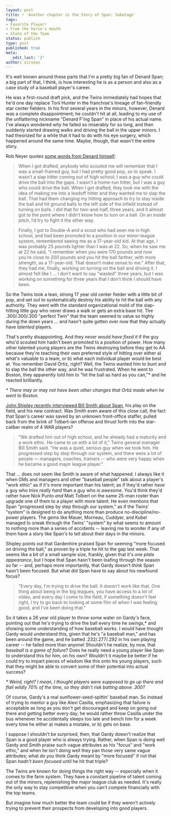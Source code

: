 ```yaml
---
layout: post
title: ! 'Another chapter in the Story of Span: Sabotage'
tags:
- Favorite Player!
- From the horse's mouth
- State of the Team
status: publish
type: post
published: true
meta:
  _edit_last: '2'
author: sirsean
---
```

It's well known around these parts that I'm a pretty big fan of Denard Span; a big part of that, I think, is how interesting he is as a person and also as a case study of a baseball player's career.

He was a first-round draft pick, and the Twins immediately had hopes that he'd one day replace Torii Hunter in the franchise's lineage of fan-friendly star center fielders. In his first several years in the minors, however, Denard was a complete disappointment; he couldn't hit at all, leading to my use of the unflattering nickname "Denard F'ing Span" in place of his actual name. I've always wondered _why_ he failed so miserably for so long, and then suddenly started drawing walks and driving the ball in the upper minors. I had theorized for a while that it had to do with his eye surgery, which happened around the same time. Maybe, though, that wasn't the entire story.

Rob Neyer quotes [some words from Denard himself](http://espn.go.com/blog/sweetspot/post/_/id/3555/twins-span-recalls-class-a-days):

> When I got drafted, anybody who scouted me will remember that I was a small-framed guy, but I had pretty good pop, so to speak. I wasn’t a slap hitter coming out of high school; I was a guy who could drive the ball into the gaps. I wasn’t a home-run hitter, but I was a guy who could drive the ball. When I got drafted, they took me with the idea of making me into a leadoff hitter and they wanted me to slap the ball. That had them changing my hitting approach to try to stay inside the ball and hit ground balls to the left side of the infield instead of turning on balls. I did that for two-and-half, three years, and it almost got to the point where I didn’t know how to turn on a ball. On an inside pitch, I’d try to fight it the other way. 

> Finally, I got to Double-A and a scout who had seen me in high school, and had been promoted to a position in our minor-league system, remembered seeing me as a 17-year-old kid. At that age, I was probably 25 pounds lighter than I was at 22. So, when he saw me at 22 he said, "I remember when you were 170 pounds and now you’re close to 200 pounds and you hit the ball farther, with more strength, as a 17-year-old. That doesn‘t make sense to me." After that, they had me, finally, working on turning on the ball and driving it. I almost felt like I ... I don’t want to say "wasted" three years, but I was working on something for three years that I don’t think I should have been. 

So the Twins took a lean, strong 17 year old center fielder with a little bit of pop, and set out to systematically destroy his ability to hit the ball with any authority. They went with the standard organizational mold of the slap-hitting little guy who never draws a walk or gets an extra base hit. The .300/.300/.300 "perfect Twin" that the team seemed to value so highly during the down years ... and hasn't quite gotten over now that they actually have _talented_ players.

That's pretty disappointing. And they _never would have fixed it_ if the guy who'd scouted him hadn't been promoted to a position of power. How many other talented young players are the Twins destroying before they get to AA because they're teaching their own preferred style of hitting over either a) what's valuable to a team, or b) what each individual player would be best at. You remember David Ortiz, right? Well, the Twins wanted him to bunt and to slap the ball the other way, and he was frustrated. When he went to Boston, they apparently told him to "hit the ball as hard as you can,"* and he reacted brilliantly.

_* There may or may not have been other changes that Ortiz made when he went to Boston._

[John Shipley recently interviewed Bill Smith about Span](http://www.twincities.com/sports/ci_15059245?nclick_check=1), his play on the field, and his new contract. Was Smith even aware of this close call, the fact that Span's career was saved by an unknown front-office staffer, pulled back from the brink of Tolbert-ian offense and thrust forth into the star-caliber realm of 4 WAR players?

> "We drafted him out of high school, and he already had a maturity and a work ethic. He came to us with a lot of it," Twins general manager Bill Smith said. "He was a quiet, serious guy when we took him. He progressed step by step through our system, and there were a lot of people — managers, coaches, trainers -- who were very happy when he became a good major league player."

That ... does not seem like Smith is aware of what happened. I always like it when GMs and managers and other "baseball people" talk about a player's "work ethic" as if it's more important than his talent; as if they'd rather have a guy who _tries really hard_ than a guy who _is awesome_. You'd think they'd rather have Nick Punto _and_ Matt Tolbert on the same 25-man roster than upgrade one of them to a player with more talent. He even mentions that Span "progressed step by step through our system," as if the Twins' "system" is designed to do anything more than produce no-discipline/no-power players. The gems like Mauer, Morneau, Cuddyer, and Kubel managed to sneak through the Twins' "system" by what seems to amount to nothing more than a series of accidents -- leaving me to wonder if any of them have a story like Span's to tell about their days in the minors.

Shipley points out that Gardenhire praised Span for seeming "more focused on driving the ball," as proven by a triple he hit to the gap last week. That seems like a bit of a small sample size, frankly, given that it's _one plate appearance_, but I hope that Span hasn't been loafing through the season so far -- and, perhaps more importantly, that Gardy doesn't _think_ Span hasn't been focused. But what did Span have to say about his newfound focus?

> "Every day, I'm trying to drive the ball. It doesn't work like that. One thing about being in the big leagues, you have access to a lot of video, and every day I come to the field, if something doesn't feel right, I try to go back to looking at some film of when I was feeling good, and I've been doing that."

So it takes a 26 year old player to throw some water on Gardy's face, pointing out that he's trying to drive the ball every time he swings,* and showing some understanding of how baseball works. I would have thought Gardy would understand this, given that he's "a baseball man," and has been around the game, and he batted .232/.277/.292 in his own playing career -- he failed more than anyone! Shouldn't he realize, by now, that _baseball is a game of failure_? Does he really need a young player like Span to understand this for him, on his own? Wouldn't it maybe be better if he could try to impart pieces of wisdom like this onto his young players, such that they might be able to convert some of their potential into actual success?

_* Weird, right? I mean, I thought players were supposed to go up there and flail wildly 70% of the time, so they didn't risk batting above .300?_

Of course, Gardy's a real sunflower-seed-spittin' baseball man. So instead of trying to mentor a guy like Alexi Casilla, emphasizing that failure is acceptable as long as you don't get discouraged and keep on going out there and getting better every day, he would rather throw Casilla under the bus whenever he accidentally sleeps too late and bench him for a week every time he either a) makes a mistake, or b) gets on base.

I suppose I shouldn't be surprised, then, that Gardy doesn't realize that Span is a good player who is always trying. Rather, when Span is doing well Gardy and Smith praise such vague attributes as his "focus" and "work ethic," and when he isn't doing well they pan those very same vague attributes; what do you think Gardy meant by "more focused" if not that Span _hadn't been focused_ until he hit that triple?

The Twins are known for doing things the right way -- especially when it comes to the farm system. They have a constant pipeline of talent coming out of the minors, replenishing the major league club as needed. It's really the only way to stay competitive when you can't compete financially with the top teams.

But imagine how much better the team could be if they weren't actively trying to prevent their prospects from developing into good players.
